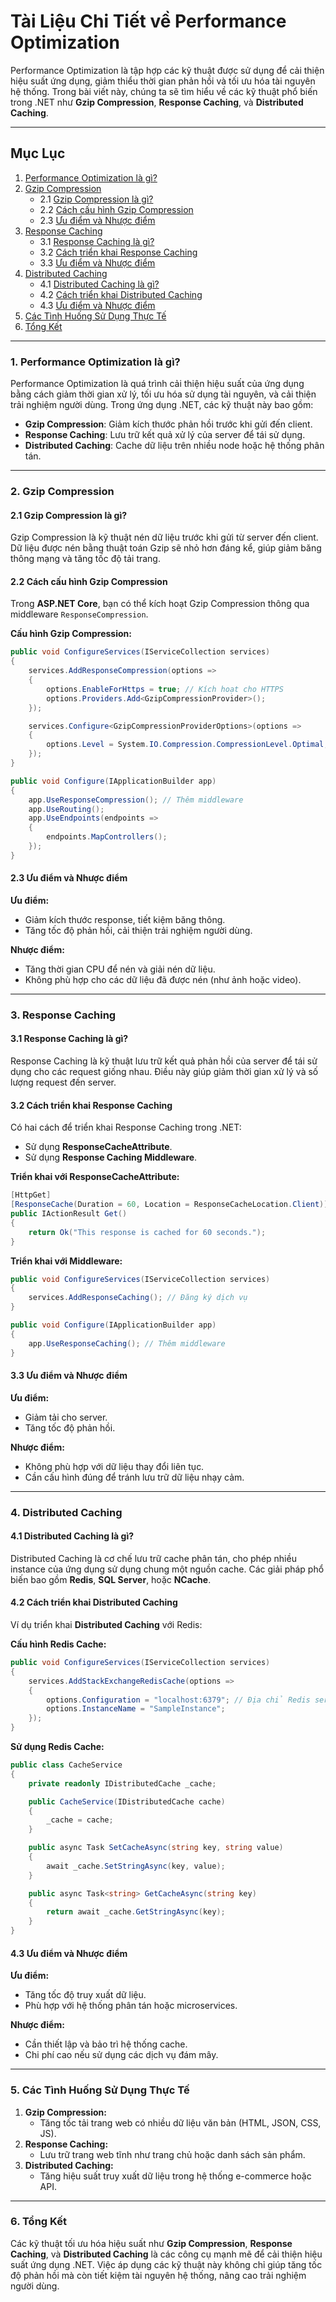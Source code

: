 # **Tài Liệu Chi Tiết về Performance Optimization**

Performance Optimization là tập hợp các kỹ thuật được sử dụng để cải thiện hiệu suất ứng dụng, giảm thiểu thời gian phản hồi và tối ưu hóa tài nguyên hệ thống. Trong bài viết này, chúng ta sẽ tìm hiểu về các kỹ thuật phổ biến trong .NET như **Gzip Compression**, **Response Caching**, và **Distributed Caching**.

---

## **Mục Lục**

1. [Performance Optimization là gì?](#1-performance-optimization-là-gì)
2. [Gzip Compression](#2-gzip-compression)
   - 2.1 [Gzip Compression là gì?](#21-gzip-compression-là-gì)
   - 2.2 [Cách cấu hình Gzip Compression](#22-cách-cấu-hình-gzip-compression)
   - 2.3 [Ưu điểm và Nhược điểm](#23-ưu-điểm-và-nhược-điểm)
3. [Response Caching](#3-response-caching)
   - 3.1 [Response Caching là gì?](#31-response-caching-là-gì)
   - 3.2 [Cách triển khai Response Caching](#32-cách-triển-khai-response-caching)
   - 3.3 [Ưu điểm và Nhược điểm](#33-ưu-điểm-và-nhược-điểm)
4. [Distributed Caching](#4-distributed-caching)
   - 4.1 [Distributed Caching là gì?](#41-distributed-caching-là-gì)
   - 4.2 [Cách triển khai Distributed Caching](#42-cách-triển-khai-distributed-caching)
   - 4.3 [Ưu điểm và Nhược điểm](#43-ưu-điểm-và-nhược-điểm)
5. [Các Tình Huống Sử Dụng Thực Tế](#5-các-tình-huống-sử-dụng-thực-tế)
6. [Tổng Kết](#6-tổng-kết)

---

### **1. Performance Optimization là gì?**

Performance Optimization là quá trình cải thiện hiệu suất của ứng dụng bằng cách giảm thời gian xử lý, tối ưu hóa sử dụng tài nguyên, và cải thiện trải nghiệm người dùng. Trong ứng dụng .NET, các kỹ thuật này bao gồm:
- **Gzip Compression**: Giảm kích thước phản hồi trước khi gửi đến client.
- **Response Caching**: Lưu trữ kết quả xử lý của server để tái sử dụng.
- **Distributed Caching**: Cache dữ liệu trên nhiều node hoặc hệ thống phân tán.

---

### **2. Gzip Compression**

#### **2.1 Gzip Compression là gì?**

Gzip Compression là kỹ thuật nén dữ liệu trước khi gửi từ server đến client. Dữ liệu được nén bằng thuật toán Gzip sẽ nhỏ hơn đáng kể, giúp giảm băng thông mạng và tăng tốc độ tải trang.

#### **2.2 Cách cấu hình Gzip Compression**

Trong **ASP.NET Core**, bạn có thể kích hoạt Gzip Compression thông qua middleware `ResponseCompression`.

**Cấu hình Gzip Compression:**
```csharp
public void ConfigureServices(IServiceCollection services)
{
    services.AddResponseCompression(options =>
    {
        options.EnableForHttps = true; // Kích hoạt cho HTTPS
        options.Providers.Add<GzipCompressionProvider>();
    });

    services.Configure<GzipCompressionProviderOptions>(options =>
    {
        options.Level = System.IO.Compression.CompressionLevel.Optimal; // Tối ưu hóa nén
    });
}

public void Configure(IApplicationBuilder app)
{
    app.UseResponseCompression(); // Thêm middleware
    app.UseRouting();
    app.UseEndpoints(endpoints =>
    {
        endpoints.MapControllers();
    });
}
```

#### **2.3 Ưu điểm và Nhược điểm**

**Ưu điểm:**
- Giảm kích thước response, tiết kiệm băng thông.
- Tăng tốc độ phản hồi, cải thiện trải nghiệm người dùng.

**Nhược điểm:**
- Tăng thời gian CPU để nén và giải nén dữ liệu.
- Không phù hợp cho các dữ liệu đã được nén (như ảnh hoặc video).

---

### **3. Response Caching**

#### **3.1 Response Caching là gì?**

Response Caching là kỹ thuật lưu trữ kết quả phản hồi của server để tái sử dụng cho các request giống nhau. Điều này giúp giảm thời gian xử lý và số lượng request đến server.

#### **3.2 Cách triển khai Response Caching**

Có hai cách để triển khai Response Caching trong .NET:
- Sử dụng **ResponseCacheAttribute**.
- Sử dụng **Response Caching Middleware**.

**Triển khai với ResponseCacheAttribute:**
```csharp
[HttpGet]
[ResponseCache(Duration = 60, Location = ResponseCacheLocation.Client)]
public IActionResult Get()
{
    return Ok("This response is cached for 60 seconds.");
}
```

**Triển khai với Middleware:**
```csharp
public void ConfigureServices(IServiceCollection services)
{
    services.AddResponseCaching(); // Đăng ký dịch vụ
}

public void Configure(IApplicationBuilder app)
{
    app.UseResponseCaching(); // Thêm middleware
}
```

#### **3.3 Ưu điểm và Nhược điểm**

**Ưu điểm:**
- Giảm tải cho server.
- Tăng tốc độ phản hồi.

**Nhược điểm:**
- Không phù hợp với dữ liệu thay đổi liên tục.
- Cần cấu hình đúng để tránh lưu trữ dữ liệu nhạy cảm.

---

### **4. Distributed Caching**

#### **4.1 Distributed Caching là gì?**

Distributed Caching là cơ chế lưu trữ cache phân tán, cho phép nhiều instance của ứng dụng sử dụng chung một nguồn cache. Các giải pháp phổ biến bao gồm **Redis**, **SQL Server**, hoặc **NCache**.

#### **4.2 Cách triển khai Distributed Caching**

Ví dụ triển khai **Distributed Caching** với Redis:

**Cấu hình Redis Cache:**
```csharp
public void ConfigureServices(IServiceCollection services)
{
    services.AddStackExchangeRedisCache(options =>
    {
        options.Configuration = "localhost:6379"; // Địa chỉ Redis server
        options.InstanceName = "SampleInstance";
    });
}
```

**Sử dụng Redis Cache:**
```csharp
public class CacheService
{
    private readonly IDistributedCache _cache;

    public CacheService(IDistributedCache cache)
    {
        _cache = cache;
    }

    public async Task SetCacheAsync(string key, string value)
    {
        await _cache.SetStringAsync(key, value);
    }

    public async Task<string> GetCacheAsync(string key)
    {
        return await _cache.GetStringAsync(key);
    }
}
```

#### **4.3 Ưu điểm và Nhược điểm**

**Ưu điểm:**
- Tăng tốc độ truy xuất dữ liệu.
- Phù hợp với hệ thống phân tán hoặc microservices.

**Nhược điểm:**
- Cần thiết lập và bảo trì hệ thống cache.
- Chi phí cao nếu sử dụng các dịch vụ đám mây.

---

### **5. Các Tình Huống Sử Dụng Thực Tế**

1. **Gzip Compression:**
   - Tăng tốc tải trang web có nhiều dữ liệu văn bản (HTML, JSON, CSS, JS).
2. **Response Caching:**
   - Lưu trữ trang web tĩnh như trang chủ hoặc danh sách sản phẩm.
3. **Distributed Caching:**
   - Tăng hiệu suất truy xuất dữ liệu trong hệ thống e-commerce hoặc API.

---

### **6. Tổng Kết**

Các kỹ thuật tối ưu hóa hiệu suất như **Gzip Compression**, **Response Caching**, và **Distributed Caching** là các công cụ mạnh mẽ để cải thiện hiệu suất ứng dụng .NET. Việc áp dụng các kỹ thuật này không chỉ giúp tăng tốc độ phản hồi mà còn tiết kiệm tài nguyên hệ thống, nâng cao trải nghiệm người dùng.